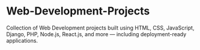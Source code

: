 # Web-Development-Projects
Collection of Web Development projects built using HTML, CSS, JavaScript, Django, PHP, Node.js, React.js, and more — including deployment-ready applications.
